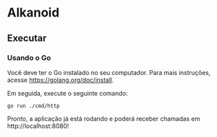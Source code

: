 Alkanoid
================


## Executar

### Usando o Go

Você deve ter o Go instalado no seu computador. 
Para mais instruções, acesse https://golang.org/doc/install.

Em seguida, execute o seguinte comando:
```
go run ./cmd/http
```

Pronto, a aplicação já está rodando e poderá receber chamadas em http://localhost:8080!
